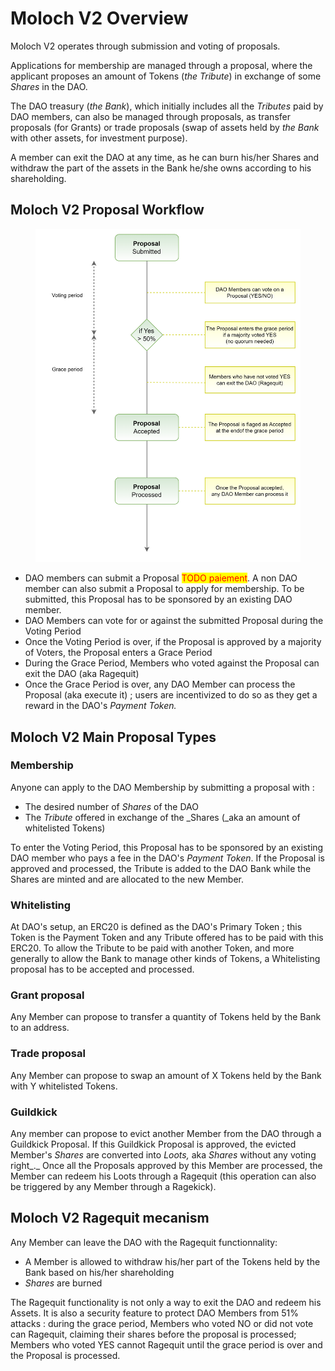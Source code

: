 # Moloch V2 Overview

Moloch V2 operates through submission and voting of proposals.&#x20;

Applications for membership are managed through a proposal, where the applicant proposes an amount of Tokens (_the Tribute_) in exchange of some _Shares_ in the DAO.

The DAO treasury (_the Bank_), which initially includes all the _Tributes_ paid by DAO members, can also be managed through proposals, as transfer proposals (for Grants) or trade proposals (swap of assets held by _the Bank_ with other assets, for investment purpose).

A member can exit the DAO at any time, as he can burn his/her Shares and withdraw the part of the assets in the Bank he/she owns according to his shareholding.

## Moloch V2 Proposal Workflow

<figure><img src="../.gitbook/assets/image (4).png" alt=""><figcaption></figcaption></figure>

* DAO members can submit a Proposal <mark style="color:red;">TODO paiement</mark>. A non DAO member can also submit a Proposal to apply for membership. To be submitted, this Proposal has to be sponsored by an existing DAO member.
* DAO Members can vote for or against the submitted Proposal during the Voting Period
* Once the Voting Period is over, if the Proposal is approved by a majority of Voters, the Proposal enters a Grace Period
* During the Grace Period, Members who voted against the Proposal can exit the DAO (aka Ragequit)
* Once the Grace Period is over, any DAO Member can process the Proposal (aka execute it) ; users are incentivized to do so as they get a reward in the DAO's _Payment Token._



## Moloch V2 Main Proposal Types

### Membership

Anyone can apply to the DAO Membership by submitting a proposal with :

* The desired number of _Shares_ of the DAO
* The _Tribute_ offered in exchange of the _Shares (_aka an amount of whitelisted Tokens)

To enter the Voting Period, this Proposal has to be sponsored by an existing DAO member who pays a fee in the DAO's _Payment Token_. If the Proposal is approved and processed, the Tribute is added to the DAO Bank while the Shares are minted and are allocated to the new Member.

### Whitelisting

At DAO's setup, an ERC20 is defined as the DAO's Primary Token ; this Token is the Payment Token  and any Tribute offered has to be paid with this ERC20. To allow the Tribute to be paid with another Token, and more generally to allow the Bank to manage other kinds of Tokens, a Whitelisting proposal has to be accepted and processed.

### Grant proposal

Any Member can propose to transfer a quantity of Tokens held by the Bank to an address.

### Trade proposal

Any Member can propose to swap an amount of X Tokens held by the Bank with Y whitelisted Tokens.

### Guildkick

Any member can propose to evict another Member from the DAO through a Guildkick Proposal. If this Guildkick Proposal is approved, the evicted Member's _Shares_ are converted into _Loots,_ aka _Shares_ without any voting right_._ Once all the Proposals approved by this Member are processed, the Member can redeem his Loots through a Ragequit (this operation can also be triggered by any Member through a Ragekick).

## Moloch V2 Ragequit mecanism

Any Member can leave the DAO with the Ragequit functionnality:

* A Member is allowed to withdraw his/her part of the Tokens held by the Bank based on his/her shareholding
* &#x20;_Shares_ are burned

The Ragequit functionality is not only a way to exit the DAO and redeem his Assets. It is also a security feature to protect DAO Members from 51% attacks : during the grace period, Members who voted NO or did not vote can Ragequit, claiming their shares before the proposal is processed; Members who voted YES cannot Ragequit until the grace period is over and the Proposal is processed.
